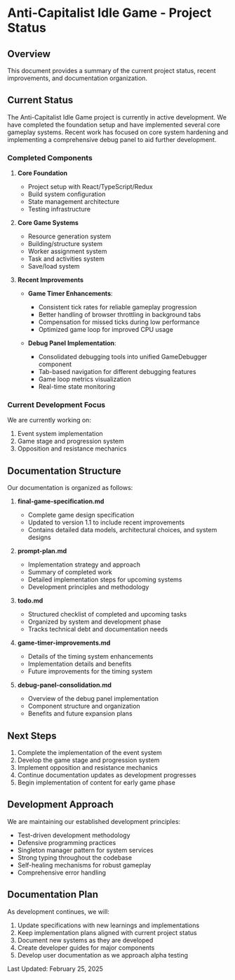 # Anti-Capitalist Idle Game - Project Status

## Overview
This document provides a summary of the current project status, recent improvements, and documentation organization.

## Current Status
The Anti-Capitalist Idle Game project is currently in active development. We have completed the foundation setup and have implemented several core gameplay systems. Recent work has focused on core system hardening and implementing a comprehensive debug panel to aid further development.

### Completed Components
1. **Core Foundation**
   - Project setup with React/TypeScript/Redux
   - Build system configuration
   - State management architecture
   - Testing infrastructure

2. **Core Game Systems**
   - Resource generation system
   - Building/structure system
   - Worker assignment system
   - Task and activities system
   - Save/load system

3. **Recent Improvements**
   - **Game Timer Enhancements**:
     - Consistent tick rates for reliable gameplay progression
     - Better handling of browser throttling in background tabs
     - Compensation for missed ticks during low performance
     - Optimized game loop for improved CPU usage
   
   - **Debug Panel Implementation**:
     - Consolidated debugging tools into unified GameDebugger component
     - Tab-based navigation for different debugging features
     - Game loop metrics visualization
     - Real-time state monitoring

### Current Development Focus
We are currently working on:
1. Event system implementation
2. Game stage and progression system
3. Opposition and resistance mechanics

## Documentation Structure
Our documentation is organized as follows:

1. **final-game-specification.md**
   - Complete game design specification
   - Updated to version 1.1 to include recent improvements
   - Contains detailed data models, architectural choices, and system designs

2. **prompt-plan.md**
   - Implementation strategy and approach
   - Summary of completed work
   - Detailed implementation steps for upcoming systems
   - Development principles and methodology

3. **todo.md**
   - Structured checklist of completed and upcoming tasks
   - Organized by system and development phase
   - Tracks technical debt and documentation needs

4. **game-timer-improvements.md**
   - Details of the timing system enhancements
   - Implementation details and benefits
   - Future improvements for the timing system

5. **debug-panel-consolidation.md**
   - Overview of the debug panel implementation
   - Component structure and organization
   - Benefits and future expansion plans

## Next Steps
1. Complete the implementation of the event system
2. Develop the game stage and progression system
3. Implement opposition and resistance mechanics
4. Continue documentation updates as development progresses
5. Begin implementation of content for early game phase

## Development Approach
We are maintaining our established development principles:
- Test-driven development methodology
- Defensive programming practices
- Singleton manager pattern for system services
- Strong typing throughout the codebase
- Self-healing mechanisms for robust gameplay
- Comprehensive error handling

## Documentation Plan
As development continues, we will:
1. Update specifications with new learnings and implementations
2. Keep implementation plans aligned with current project status
3. Document new systems as they are developed
4. Create developer guides for major components
5. Develop user documentation as we approach alpha testing

Last Updated: February 25, 2025